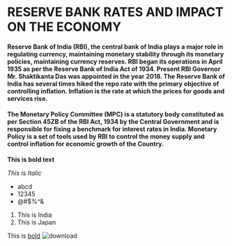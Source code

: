 # RESERVE BANK RATES AND IMPACT ON THE ECONOMY

#### Reserve Bank of India (RBI), the central bank of India plays a major role in regulating currency, maintaining monetary stability through its monetary policies, maintaining currency reserves.  RBI began its operations in April 1935 as per the Reserve Bank of India Act of 1934.  Present RBI Governor Mr. Shaktikanta Das was appointed in the year 2018.  The Reserve Bank of India has several times hiked the repo rate with the primary objective of controlling inflation. Inflation is the rate at which the prices for goods and services rise.
#### The Monetary Policy Committee (MPC) is a statutory body constituted as per Section 45ZB of the RBI Act, 1934 by the Central Government and is responsible for fixing a benchmark for interest rates in India. Monetary Policy is a set of tools used by RBI to control the money supply and control inflation for economic growth of the Country.

**This is bold text**

*This is Italic*

- abcd
- 12345
- @#$%^&
1. This is India
2. This is Japan

This is [bold](https://www.markdownguide.org/cheat-sheet/)
![download](https://user-images.githubusercontent.com/130229745/230754368-0132d176-7503-44f6-bc80-0eab81aad52e.jpg)
